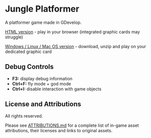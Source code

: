 # Jungle Platformer

A platformer game made in GDevelop.

[HTML version](https://genhis.github.io/JunglePlatformer/) - play in your browser (integrated graphic cards may struggle)

[Windows / Linux / Mac OS version](https://github.com/Genhis/JunglePlatformer/releases/latest) - download, unzip and play on your dedicated graphic card

## Debug Controls

- **F3:** display debug information
- **Ctrl+F:** fly mode + god mode
- **Ctrl+I:** disable interaction with game objects

## License and Attributions

All rights reserved.

Please see [ATTRIBUTIONS.md](https://github.com/Genhis/JunglePlatformer/blob/master/ATTRIBUTIONS.md) for a complete list of in-game asset attributions, their licenses and links to original assets.

